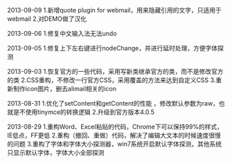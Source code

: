 2013-09-09
1.新增quote plugin for webmail，用来隐藏引用的文字，只适用于webmail
2.对DEMO做了汉化

2013-09-06
1.修复中文输入法无法undo

2013-09-05
1.修复上下左右键进行nodeChange，并进行延时处理，方便字体探测

2013-09-03
1.恢复官方的一些代码，采用写新类继承官方的类，而不是修改官方的类
2.CSS重构，不修改一行官方CSS，采用覆盖的方法来达到自定义CSS
3.重新制作icon图片，删去alimail相关的icon

2013-08-31
1.优化了setContent和getContent的性能 ，修改默认参数为raw，也就是不使用tinymce的转换逻辑
2.升级到官方版本4.0.5

2013-08-29
1.重构Word、Excel粘贴的代码，Chrome下可以保持99%的样式，IE低点，FF更低
2.重构（撤回、重做）代码，解决了编辑大文本的时候速度很慢的问题
3.重构了字体和字体大小探测器，win7系统开启默认字体探测，其他系统只显示默认字体，字体大小全部探测